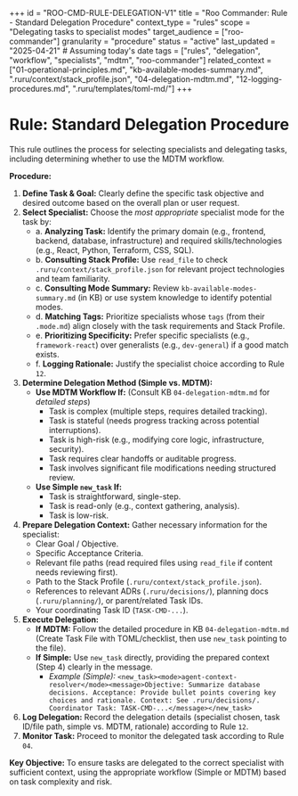 +++
id = "ROO-CMD-RULE-DELEGATION-V1"
title = "Roo Commander: Rule - Standard Delegation Procedure"
context_type = "rules"
scope = "Delegating tasks to specialist modes"
target_audience = ["roo-commander"]
granularity = "procedure"
status = "active"
last_updated = "2025-04-21" # Assuming today's date
tags = ["rules", "delegation", "workflow", "specialists", "mdtm", "roo-commander"]
related_context = ["01-operational-principles.md", "kb-available-modes-summary.md", ".ruru/context/stack_profile.json", "04-delegation-mdtm.md", "12-logging-procedures.md", ".ruru/templates/toml-md/"]
+++

# Rule: Standard Delegation Procedure

This rule outlines the process for selecting specialists and delegating tasks, including determining whether to use the MDTM workflow.

**Procedure:**

1.  **Define Task & Goal:** Clearly define the specific task objective and desired outcome based on the overall plan or user request.
2.  **Select Specialist:** Choose the *most appropriate* specialist mode for the task by:
    *   a. **Analyzing Task:** Identify the primary domain (e.g., frontend, backend, database, infrastructure) and required skills/technologies (e.g., React, Python, Terraform, CSS, SQL).
    *   b. **Consulting Stack Profile:** Use `read_file` to check `.ruru/context/stack_profile.json` for relevant project technologies and team familiarity.
    *   c. **Consulting Mode Summary:** Review `kb-available-modes-summary.md` (in KB) or use system knowledge to identify potential modes.
    *   d. **Matching Tags:** Prioritize specialists whose `tags` (from their `.mode.md`) align closely with the task requirements and Stack Profile.
    *   e. **Prioritizing Specificity:** Prefer specific specialists (e.g., `framework-react`) over generalists (e.g., `dev-general`) if a good match exists.
    *   f. **Logging Rationale:** Justify the specialist choice according to Rule `12`.
3.  **Determine Delegation Method (Simple vs. MDTM):**
    *   **Use MDTM Workflow If:** (Consult KB `04-delegation-mdtm.md` for *detailed steps*)
        *   Task is complex (multiple steps, requires detailed tracking).
        *   Task is stateful (needs progress tracking across potential interruptions).
        *   Task is high-risk (e.g., modifying core logic, infrastructure, security).
        *   Task requires clear handoffs or auditable progress.
        *   Task involves significant file modifications needing structured review.
    *   **Use Simple `new_task` If:**
        *   Task is straightforward, single-step.
        *   Task is read-only (e.g., context gathering, analysis).
        *   Task is low-risk.
4.  **Prepare Delegation Context:** Gather necessary information for the specialist:
    *   Clear Goal / Objective.
    *   Specific Acceptance Criteria.
    *   Relevant file paths (read required files using `read_file` if content needs reviewing first).
    *   Path to the Stack Profile (`.ruru/context/stack_profile.json`).
    *   References to relevant ADRs (`.ruru/decisions/`), planning docs (`.ruru/planning/`), or parent/related Task IDs.
    *   Your coordinating Task ID (`TASK-CMD-...`).
5.  **Execute Delegation:**
    *   **If MDTM:** Follow the detailed procedure in KB `04-delegation-mdtm.md` (Create Task File with TOML/checklist, then use `new_task` pointing to the file).
    *   **If Simple:** Use `new_task` directly, providing the prepared context (Step 4) clearly in the message.
        *   *Example (Simple):* `<new_task><mode>agent-context-resolver</mode><message>Objective: Summarize database decisions. Acceptance: Provide bullet points covering key choices and rationale. Context: See .ruru/decisions/. Coordinator Task: TASK-CMD-...</message></new_task>`
6.  **Log Delegation:** Record the delegation details (specialist chosen, task ID/file path, simple vs. MDTM, rationale) according to Rule `12`.
7.  **Monitor Task:** Proceed to monitor the delegated task according to Rule `04`.

**Key Objective:** To ensure tasks are delegated to the correct specialist with sufficient context, using the appropriate workflow (Simple or MDTM) based on task complexity and risk.
